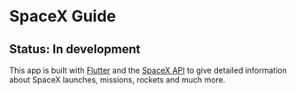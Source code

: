 # SpaceX Guide

## Status: In development

This app is built with [Flutter](https://flutter.dev) and the [SpaceX API](https://github.com/r-spacex/SpaceX-API) to give detailed information about SpaceX launches, missions, rockets and much more.